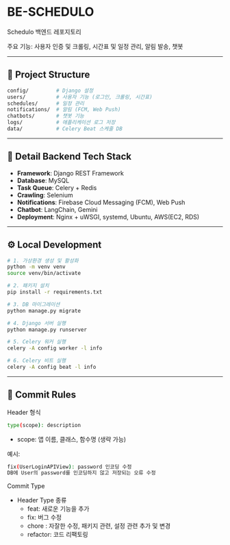 # BE-SCHEDULO
Schedulo 백엔드 레포지토리

주요 기능: 사용자 인증 및 크롤링, 시간표 및 일정 관리, 알림 발송, 챗봇

---

## 📂 Project Structure
```bash
config/         # Django 설정
users/          # 사용자 기능 (로그인, 크롤링, 시간표)
schedules/      # 일정 관리
notifications/  # 알림 (FCM, Web Push)
chatbots/       # 챗봇 기능
logs/           # 애플리케이션 로그 저장
data/           # Celery Beat 스케줄 DB
```
---
## 🚀 Detail Backend Tech Stack
- **Framework**: Django REST Framework  
- **Database**: MySQL  
- **Task Queue**: Celery + Redis  
- **Crawling**: Selenium  
- **Notifications**: Firebase Cloud Messaging (FCM), Web Push  
- **Chatbot**: LangChain, Gemini
- **Deployment**: Nginx + uWSGI, systemd, Ubuntu, AWS(EC2, RDS)
---
## ⚙️ Local Development
```bash
# 1. 가상환경 생성 및 활성화
python -m venv venv
source venv/bin/activate

# 2. 패키지 설치
pip install -r requirements.txt

# 3. DB 마이그레이션
python manage.py migrate

# 4. Django 서버 실행
python manage.py runserver

# 5. Celery 워커 실행
celery -A config worker -l info

# 6. Celery 비트 실행
celery -A config beat -l info
```

---
## 📜 Commit Rules
    
Header 형식
```bash
type(scope): description
```
- scope: 앱 이름, 클래스, 함수명 (생략 가능)


예시:
```bash
fix(UserLoginAPIView): password 인코딩 수정
DB에 User의 password를 인코딩하지 않고 저장되는 오류 수정
```

Commit Type
- Header Type 종류
  - feat: 새로운 기능을 추가
  - fix: 버그 수정
  - chore : 자잘한 수정, 패키지 관련, 설정 관련 추가 및 변경
  - refactor: 코드 리팩토링
